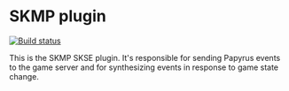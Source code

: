 SKMP plugin
====

[![Build 
status](https://ci.appveyor.com/api/projects/status/307rui8tfcum9m1y?svg=true)](https://ci.appveyor.com/project/flotwig/plugin)


This is the SKMP SKSE plugin. It's responsible for sending Papyrus events to the game server and for 
synthesizing events in response to game state change.
